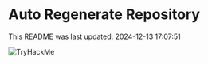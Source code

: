 # Auto Regenerate Repository

This README was last updated: 2024-12-13 17:07:51

 ![TryHackMe](https://tryhackme.com/badge/533634)
